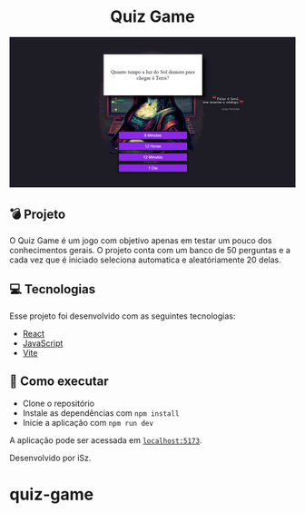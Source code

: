 <h1 align="center">Quiz Game</h1>

<p align="center">
  <img alt="Quiz Game" src="./public/images/quiz.png">
</p>

## 💣 Projeto

O Quiz Game é um jogo com objetivo apenas em testar um pouco dos conhecimentos gerais. O projeto conta com um banco de 50 perguntas e a cada vez que é iniciado seleciona automatica e aleatóriamente 20 delas.

## 💻 Tecnologias

Esse projeto foi desenvolvido com as seguintes tecnologias:

- [React](https://reactjs.org)
- [JavaScript](https://developer.mozilla.org/pt-BR/docs/Web/JavaScript)
- [Vite](https://vitejs.dev/)

## 🚀 Como executar

- Clone o repositório
- Instale as dependências com `npm install`
- Inicie a aplicação com `npm run dev`

A aplicação pode ser acessada em [`localhost:5173`](http://localhost:5173).

Desenvolvido por iSz.
# quiz-game
